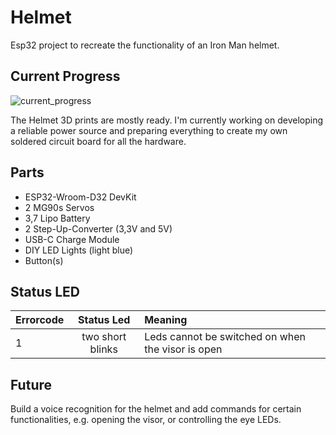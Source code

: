 # Helmet
Esp32 project to recreate the functionality of an Iron Man helmet.

## Current Progress
![current_progress](https://github.com/user-attachments/assets/1faaa313-dcce-40db-9d44-5c49e7fb2d33)

The Helmet 3D prints are mostly ready. I'm currently working on developing a reliable power source and preparing everything to create my own soldered circuit board for all the hardware. 

## Parts
* ESP32-Wroom-D32 DevKit
* 2 MG90s Servos
* 3,7 Lipo Battery
* 2 Step-Up-Converter (3,3V and 5V)
* USB-C Charge Module
* DIY LED Lights (light blue)
* Button(s)

## Status LED
| Errorcode | Status Led       | Meaning |
|:----------|:----------------:|:--------------------------------------------------|
| 1         | two short blinks | Leds cannot be switched on when the visor is open |

## Future
Build a voice recognition for the helmet and add commands for certain functionalities, e.g. opening the visor, or controlling the eye LEDs.
